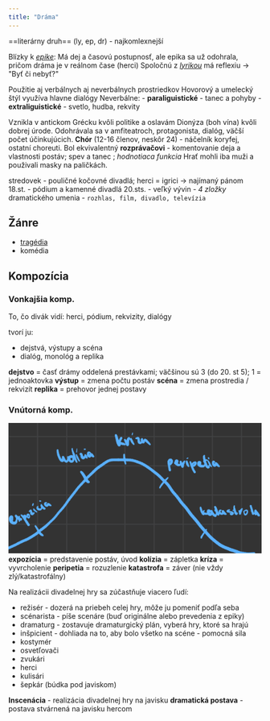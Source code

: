 ```yaml
---
title: "Dráma"
---
```


==literárny druh== (ly, ep, dr) - najkomlexnejší

Blízky k *[epike](sjl/epika.md)*:
Má dej a časovú postupnosť, ale epika sa už odohrala, pričom dráma je v reálnom čase (herci)
Spoločnú z *[lyrikou](sjl/lyrika.md)* má reflexiu -> "Byť či nebyť?"

Použitie aj verbálnych aj neverbálnych prostriedkov
Hovorový a umelecký štýl využíva hlavne dialógy
Neverbálne:
	- **paraliguistické** - tanec a pohyby
	- **extraliguistické** - svetlo, hudba, rekvity

Vznikla v antickom Grécku kvôli politike a oslavám Dionýza (boh vína) kvôli dobrej úrode.
Odohrávala sa v amfiteatroch, protagonista, dialóg, väčší počet účinkujúcich.
**Chór** (12-16 členov, neskôr 24) - náčelník koryfej, ostatní choreuti.
Bol ekvivalentný **rozprávačovi** - komentovanie deja a vlastnosti postáv; spev a tanec	; *hodnotiaca funkcia*
Hrať mohli iba muži a použivali masky na paličkách.

stredovek - pouličné kočovné divadlá; herci = igrici -> najímaný pánom
18.st. - pódium a kamenné divadlá
20.sts. - veľký vývin - *4 zložky* dramatického umenia - `rozhlas, film, divadlo, televízia`

## Žánre 
- [tragédia](sjl/tragédia.md)
- komédia

## Kompozícia
### Vonkajšia komp.
To, čo divák vidí: herci, pódium, rekvizity, dialógy

tvorí ju:
 - dejstvá, výstupy a scéna
 - dialóg, monológ a replika

**dejstvo** = časť drámy oddelená prestávkami; väčšinou sú 3 (do 20. st 5); 1 = jednoaktovka
**výstup** = zmena počtu postáv
**scéna** = zmena prostredia / rekvizít
**replika** = prehovor jednej postavy

### Vnútorná komp.
![vnutornakompozicia](attachments/vnutornakompozicia.png)
**expozícia** = predstavenie postáv, úvod
**kolízia** = zápletka
**kríza** = vyvrcholenie
**peripetia** = rozuzlenie
**katastrofa** = záver (nie vždy zlý/katastrofálny)


Na realizácii divadelnej hry sa zúčastňuje viacero ľudí:
 - režisér - dozerá na priebeh celej hry, môže ju pomeniť podľa seba
 - scénarista - píše scenáre (buď originálne alebo prevedenia z epiky)
 - dramaturg - zostavuje dramaturgický plán, vyberá hry, ktoré sa hrajú
 - inšpicient - dohliada na to, aby bolo všetko na scéne - pomocná sila
 - kostymér
 - osvetľovači
 - zvukári
 - herci
 - kulisári
 - šepkár (búdka pod javiskom)

**Inscenácia** - realizácia divadelnej hry na javisku
**dramatická postava** - postava stvárnená na javisku hercom


